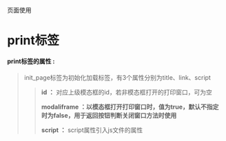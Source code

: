页面使用

# print**标签**

#### print**标签的属性 :**

> init\_page标签为初始化加载标签，有3个属性分别为title、link、script
>
> > **id ：** 对应上级模态框的id，若非模态框打开的打印窗口，可为空
> >
> > **modaliframe ：以模态框打开打印窗口时，值为true，默认不指定时为false，用于返回按钮判断关闭窗口方法时使用**
> >
> > **script ：** script属性引入js文件的属性



